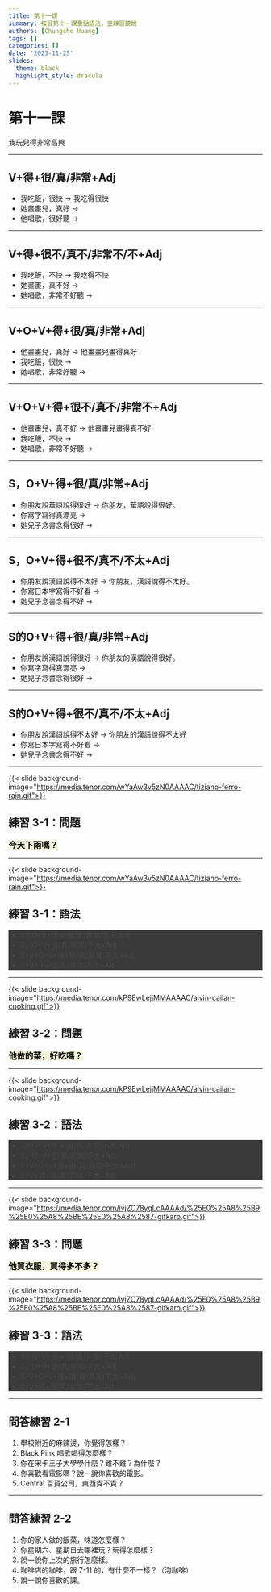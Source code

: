 ```yaml
---
title: 第十一課
summary: 複習第十一課重點語法，並練習聽說
authors: [Chungche Huang]
tags: []
categories: []
date: '2023-11-25'
slides:
  theme: black
  highlight_style: dracula
---
```


<h1 class="r-fit-text">第十一課</h1>

<p class="r-fit-text">我玩兒得非常高興</p>


---

## V+得+很/真/非常+Adj

- 我吃飯，很快 → 我吃得很快
- 她畫畫兒，真好 → 
- 他唱歌，很好聽 →

---

## V+得+很不/真不/非常不/不+Adj

- 我吃飯，不快 → 我吃得不快
- 她畫畫，真不好 →
- 她唱歌，非常不好聽 →

---

## V+O+V+得+很/真/非常+Adj

- 他畫畫兒，真好 → 他畫畫兒畫得真好
- 我吃飯，很快 →
- 她唱歌，非常好聽 →
---

## V+O+V+得+很不/真不/非常不+Adj

- 他畫畫兒，真不好 → 他畫畫兒畫得真不好
- 我吃飯，不快 →
- 她唱歌，非常不好聽 →

---

## S，O+V+得+很/真/非常+Adj

- 你朋友說華語說得很好 → 你朋友，華語說得很好。
- 你寫字寫得真漂亮 →
- 她兒子念書念得很好 → 

---

## S，O+V+得+很不/真不/不太+Adj

- 你朋友說漢語說得不太好 → 你朋友，漢語說得不太好。
- 你寫日本字寫得不好看 →
- 她兒子念書念得不好 →

---

## S的O+V+得+很/真/非常+Adj

- 你朋友說漢語說得很好 → 你朋友的漢語說得很好。
- 你寫字寫得真漂亮 →
- 她兒子念書念得很好 →
---

## S的O+V+得+很不/真不/不太+Adj

- 你朋友說漢語說得不太好 → 你朋友的漢語說得不太好
- 你寫日本字寫得不好看 → 
- 她兒子念書念得不好 →

---

{{< slide background-image="https://media.tenor.com/wYaAw3v5zN0AAAAC/tiziano-ferro-rain.gif">}}

## 練習 3-1：問題

<h3 style="background-color: beige; color: black; display: inline">今天下雨嗎？</h3>

--- 

{{< slide background-image="https://media.tenor.com/wYaAw3v5zN0AAAAC/tiziano-ferro-rain.gif">}}

## 練習 3-1：語法

<span style="display: block; background-color: #0A0A0A; opacity: 80%">

- S的O+V+得 + 很/真/非常/不太 Adj
- S，O+V+很/真/非常/不太+Adj
- S+V+O+V+得+很/真/非常/不太+Adj
- S+V+得+很/真/非常/不太+Adj

</span>

---

{{< slide background-image="https://media.tenor.com/kP9EwLejjMMAAAAC/alvin-cailan-cooking.gif">}}

## 練習 3-2：問題

<h3 style="background-color: beige; color: black; display: inline">他做的菜，好吃嗎？</h3>

---

{{< slide background-image="https://media.tenor.com/kP9EwLejjMMAAAAC/alvin-cailan-cooking.gif">}}

## 練習 3-2：語法


<span style="display: block; background-color: #0A0A0A; opacity: 80%">

- S的O+V+得 + 很/真/非常/不太 Adj
- S，O+V+很/真/非常/不太+Adj
- S+V+O+V+得+很/真/非常/不太+Adj
- S+V+得+很/真/非常/不太+Adj

</span>

---


{{< slide background-image="https://media.tenor.com/ivjZC78yqLcAAAAd/%25E0%25A8%25B9%25E0%25A8%25BE%25E0%25A8%2587-gifkaro.gif">}}

## 練習 3-3：問題

<h3 style="background-color: beige; color: black; display: inline">他買衣服，買得多不多？</h3>

---

{{< slide background-image="https://media.tenor.com/ivjZC78yqLcAAAAd/%25E0%25A8%25B9%25E0%25A8%25BE%25E0%25A8%2587-gifkaro.gif">}}

## 練習 3-3：語法


<span style="display: block; background-color: #0A0A0A; opacity: 80%">

- S的O+V+得 + 很/真/非常/不太 Adj
- S，O+V+很/真/非常/不太+Adj
- S+V+O+V+得+很/真/非常/不太+Adj
- S+V+得+很/真/非常/不太+Adj

</span>

---

## 問答練習 2-1

1. 學校附近的麻辣燙，你覺得怎樣？
1. Black Pink 唱歌唱得怎麼樣？
1. 你在宋卡王子大學學什麼？難不難？為什麼？
1. 你喜歡看電影嗎？說一說你喜歡的電影。
1. Central 百貨公司，東西貴不貴？

---

## 問答練習 2-2

1. 你的家人做的飯菜，味道怎麼樣？
1. 你星期六、星期日去哪裡玩？玩得怎麼樣？
1. 說一說你上次的旅行怎麼樣。
1. 咖啡店的咖啡，跟 7-11 的，有什麼不一樣？（泡咖啡）
1. 說一說你喜歡的課。